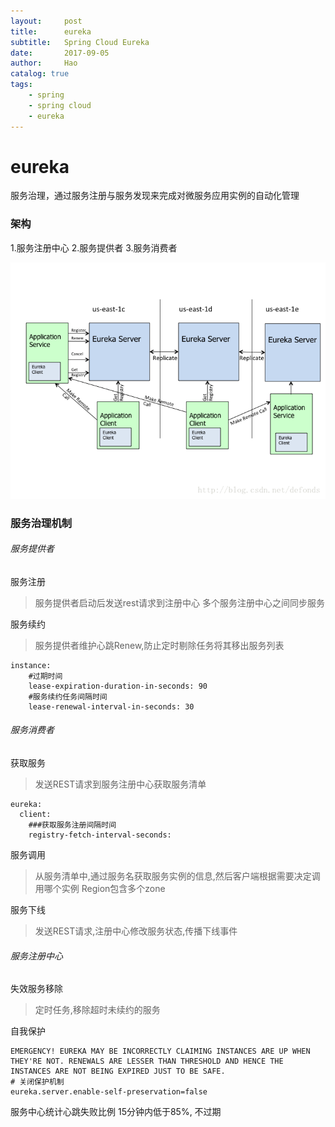 ```yaml
---
layout:     post
title:      eureka
subtitle:   Spring Cloud Eureka
date:       2017-09-05
author:     Hao
catalog: true
tags:
    - spring
    - spring cloud
    - eureka
---
```

# eureka

服务治理，通过服务注册与服务发现来完成对微服务应用实例的自动化管理

### 架构

1.服务注册中心
2.服务提供者
3.服务消费者

![Eureka architecture](img/spring-cloud/Eureka.png)

### 服务治理机制

###### 服务提供者

服务注册
> 服务提供者启动后发送rest请求到注册中心
多个服务注册中心之间同步服务

服务续约
> 服务提供者维护心跳Renew,防止定时剔除任务将其移出服务列表
```
instance:
    #过期时间
    lease-expiration-duration-in-seconds: 90 
    #服务续约任务间隔时间
    lease-renewal-interval-in-seconds: 30
```

###### 服务消费者

获取服务
> 发送REST请求到服务注册中心获取服务清单
```
eureka:
  client:
    ###获取服务注册间隔时间
    registry-fetch-interval-seconds: 
```

服务调用
>  从服务清单中,通过服务名获取服务实例的信息,然后客户端根据需要决定调用哪个实例
Region包含多个zone

服务下线
> 发送REST请求,注册中心修改服务状态,传播下线事件

###### 服务注册中心

失效服务移除
> 定时任务,移除超时未续约的服务

自我保护
> 
```
EMERGENCY! EUREKA MAY BE INCORRECTLY CLAIMING INSTANCES ARE UP WHEN THEY'RE NOT. RENEWALS ARE LESSER THAN THRESHOLD AND HENCE THE INSTANCES ARE NOT BEING EXPIRED JUST TO BE SAFE.
# 关闭保护机制
eureka.server.enable-self-preservation=false
```
服务中心统计心跳失败比例 15分钟内低于85%, 不过期
